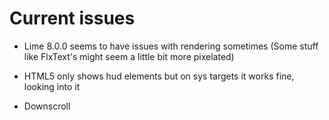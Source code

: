 # Current issues

- Lime 8.0.0 seems to have issues with rendering sometimes (Some stuff like FlxText's might seem a little bit more pixelated)

- HTML5 only shows hud elements but on sys targets it works fine, looking into it

- Downscroll